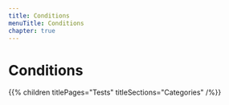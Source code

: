 ```yaml
---
title: Conditions
menuTitle: Conditions
chapter: true
---
```


# Conditions

{{% children titlePages="Tests" titleSections="Categories" /%}}